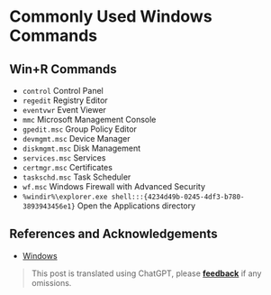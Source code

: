 # Commonly Used Windows Commands

## Win+R Commands

- `control` Control Panel
- `regedit` Registry Editor
- `eventvwr` Event Viewer
- `mmc` Microsoft Management Console
- `gpedit.msc` Group Policy Editor
- `devmgmt.msc` Device Manager
- `diskmgmt.msc` Disk Management
- `services.msc` Services
- `certmgr.msc` Certificates
- `taskschd.msc` Task Scheduler
- `wf.msc` Windows Firewall with Advanced Security
- `%windir%\explorer.exe shell:::{4234d49b-0245-4df3-b780-3893943456e1}` Open the Applications directory

## References and Acknowledgements

- [Windows](https://canwdev.github.io/pages/278ffc/)

> This post is translated using ChatGPT, please [**feedback**](https://github.com/linyuxuanlin/Wiki_MkDocs/issues/new) if any omissions.